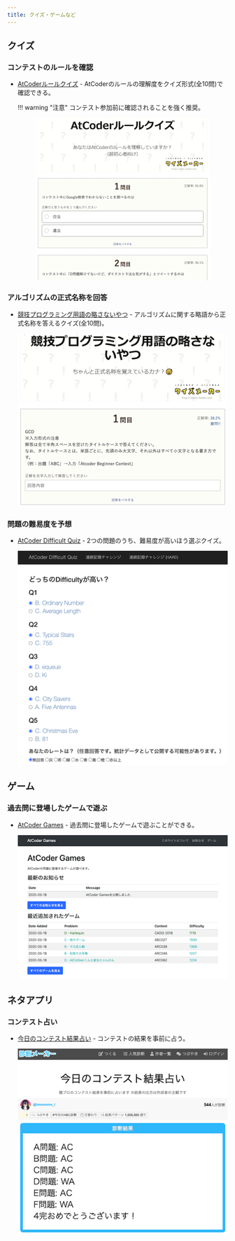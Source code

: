 ```yaml
---
title: クイズ・ゲームなど
---
```


## クイズ

### コンテストのルールを確認

- [AtCoderルールクイズ](https://quiz-maker.site/quiz/play/IuEjiJ20220508114221) - AtCoderのルールの理解度をクイズ形式(全10問)で確認できる。

    !!! warning "注意"
        コンテスト参加前に確認されることを強く推奨。

    <div align="center">
      <img loading = "lazy" src="../../images/web_app/atcoder_rule_quiz.png" alt="compro reminder">
    </div>

### アルゴリズムの正式名称を回答

- [競技プログラミング用語の略さないやつ](https://quiz-maker.site/quiz/play/9ftelE20220328151757) - アルゴリズムに関する略語から正式名称を答えるクイズ(全10問)。

    <div align="center">
      <img loading = "lazy" src="../../images/web_app/answer_from_algorithm_abbreviation_to_full_name.png" alt="answer from algorithm abbreviation to full name">
    </div>

### 問題の難易度を予想

- [AtCoder Difficult Quiz](https://atcoder-difficulty-quiz.appspot.com/) - 2つの問題のうち、難易度が高いほう選ぶクイズ。

    <div align="center">
      <img loading = "lazy" src="../../images/web_app/atcoder_difficulty_quiz.png" alt="atcoder difficulty quiz">
    </div>

## ゲーム

### 過去問に登場したゲームで遊ぶ

- [AtCoder Games](https://atcoder-games.herokuapp.com/games/) - 過去問に登場したゲームで遊ぶことができる。

    <div align="center">
      <img loading = "lazy" src="../../images/web_app/atcoder_games.png" alt="atcoder games">
    </div>

## ネタアプリ

### コンテスト占い

- [今日のコンテスト結果占い](https://shindanmaker.com/1019867) - コンテストの結果を事前に占う。

    <div align="center">
      <img loading = "lazy" src="../../images/web_app/atcoder_shindanmaker.png" alt="atcoder shindanmaker">
    </div>

